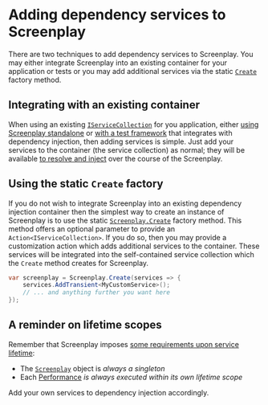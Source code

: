 # Adding dependency services to Screenplay

There are two techniques to add dependency services to Screenplay.
You may either integrate Screenplay into an existing container for your application or tests or you may add additional services via the static [`Create`] factory method.

[`Create`]: xref:CSF.Screenplay.Screenplay.Create(System.Action{Microsoft.Extensions.DependencyInjection.IServiceCollection},System.Action{CSF.Screenplay.ScreenplayOptions})

## Integrating with an existing container

When using an existing [`IServiceCollection`] for you application, either [using Screenplay standalone] or [with a test framework] that integrates with dependency injection, then adding services is simple.
Just add your services to the container (the service collection) as normal; they will be available [to resolve and inject] over the course of the Screenplay.

[`IServiceCollection`]: https://learn.microsoft.com/en-us/dotnet/api/microsoft.extensions.dependencyinjection.iservicecollection
[using Screenplay standalone]: ../StandaloneScreenplay.md
[with a test framework]: ../ScreenplayInTheTestingStack.md
[to resolve and inject]: InjectingServices.md

## Using the static `Create` factory

If you do not wish to integrate Screenplay into an existing dependency injection container then the simplest way to create an instance of Screenplay is to use the static [`Screenplay.Create`] factory method.
This method offers an optional parameter to provide an `Action<IServiceCollection>`.
If you do so, then you may provide a customization action which adds additional services to the container.
These services will be integrated into the self-contained service collection which the `Create` method creates for Screenplay.

```csharp
var screenplay = Screenplay.Create(services => {
    services.AddTransient<MyCustomService>();
    // ... and anything further you want here
});
```

[`Screenplay.Create`]: xref:CSF.Screenplay.Screenplay.Create(System.Action{Microsoft.Extensions.DependencyInjection.IServiceCollection},System.Action{CSF.Screenplay.ScreenplayOptions})

## A reminder on lifetime scopes

Remember that Screenplay imposes [some requirements upon service lifetime]:

* The [`Screenplay`] object is _always a singleton_
* Each [Performance] _is always executed within its own lifetime scope_

Add your own services to dependency injection accordingly.

[some requirements upon service lifetime]: DependencyInjectionScope.md
[`Screenplay`]: xref:CSF.Screenplay.Screenplay
[Performance]: xref:CSF.Screenplay.IPerformance
